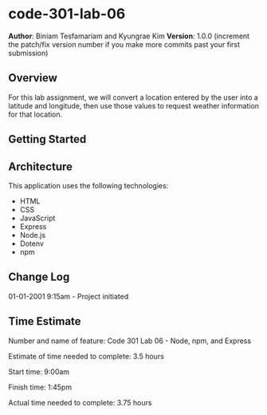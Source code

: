 # code-301-lab-06

**Author**: Biniam Tesfamariam and Kyungrae Kim
**Version**: 1.0.0 (increment the patch/fix version number if you make more commits past your first submission)

## Overview
<!-- Provide a high level overview of what this application is and why you are building it, beyond the fact that it's an assignment for this class. (i.e. What's your problem domain?) -->
For this lab assignment, we will convert a location entered by the user into a latitude and longitude, then use those values to request weather information for that location.

## Getting Started
<!-- What are the steps that a user must take in order to build this app on their own machine and get it running? -->

## Architecture
<!-- Provide a detailed description of the application design. What technologies (languages, libraries, etc) you're using, and any other relevant design information. -->
This application uses the following technologies:
* HTML
* CSS
* JavaScript
* Express
* Node.js
* Dotenv
* npm

## Change Log
<!-- Use this area to document the iterative changes made to your application as each feature is successfully implemented. Use time stamps. Here's an examples:

01-01-2001 4:59pm - Application now has a fully-functional express server, with a GET route for the location resource.

## Credits and Collaborations
<!-- Give credit (and a link) to other people or resources that helped you build this application. -->
01-01-2001 9:15am - Project initiated

## Time Estimate
Number and name of feature: Code 301 Lab 06 -  Node, npm, and Express

Estimate of time needed to complete: 3.5 hours

Start time: 9:00am

Finish time: 1:45pm

Actual time needed to complete: 3.75 hours